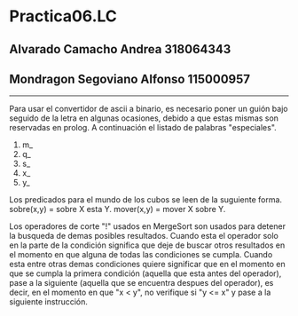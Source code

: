 # Practica06.LC
## Alvarado Camacho Andrea			318064343
## Mondragon Segoviano Alfonso		115000957

- - - -

Para usar el convertidor de ascii a binario, es necesario poner un guión bajo seguido de la letra en algunas ocasiones, debido a que estas mismas son reservadas en prolog. A continuación el listado de palabras "especiales".
1. m_
2. q_
3. s_
4. x_
5. y_

Los predicados para el mundo de los cubos se leen de la suguiente forma.
sobre(x,y) = sobre X esta Y.
mover(x,y) = mover X sobre Y.

Los operadores de corte "!" usados en MergeSort son usados para detener la busqueda de demas posibles resultados. Cuando esta el operador solo en la parte de la condición significa que deje de buscar otros resultados en el momento en que alguna de todas las condiciones se cumpla. Cuando esta entre otras demas condiciones quiere significar que en el momento en que se cumpla la primera condición (aquella que esta antes del operador), pase a la siguiente (aquella que se encuentra despues del operador), es decir, en el momento en que "x < y", no verifique si "y <= x" y pase a la siguiente instrucción.
